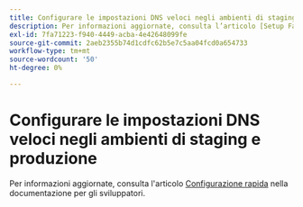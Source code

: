 ```yaml
---
title: Configurare le impostazioni DNS veloci negli ambienti di staging e produzione
description: Per informazioni aggiornate, consulta l’articolo [Setup Fastly](https://experienceleague.adobe.com/it/docs/commerce-cloud-service/user-guide/cdn/setup-fastly/fastly-configuration) nella documentazione per gli sviluppatori.
exl-id: 7fa71223-f940-4449-acba-4e42648099fe
source-git-commit: 2aeb2355b74d1cdfc62b5e7c5aa04fcd0a654733
workflow-type: tm+mt
source-wordcount: '50'
ht-degree: 0%

---
```


# Configurare le impostazioni DNS veloci negli ambienti di staging e produzione

Per informazioni aggiornate, consulta l&#39;articolo [Configurazione rapida](https://experienceleague.adobe.com/it/docs/commerce-cloud-service/user-guide/cdn/setup-fastly/fastly-configuration) nella documentazione per gli sviluppatori.
